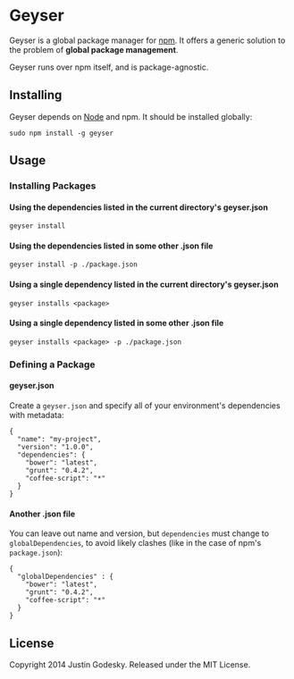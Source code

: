 # Geyser

Geyser is a global package manager for [npm](http://npmjs.org). It offers a generic solution to the problem of **global package management**.

Geyser runs over npm itself, and is package-agnostic.

## Installing

Geyser depends on [Node](http://nodejs.org) and npm. It should be installed globally:

    sudo npm install -g geyser

## Usage

### Installing Packages

#### Using the dependencies listed in the current directory's geyser.json

    geyser install

#### Using the dependencies listed in some other .json file
    
    geyser install -p ./package.json

#### Using a single dependency listed in the current directory's geyser.json
    
    geyser installs <package>

#### Using a single dependency listed in some other .json file

    geyser installs <package> -p ./package.json

### Defining a Package

#### geyser.json
Create a `geyser.json` and specify all of your environment's dependencies with metadata:

    {
      "name": "my-project",
      "version": "1.0.0",
      "dependencies": {
        "bower": "latest",
        "grunt": "0.4.2",
        "coffee-script": "*"
      }
    }

#### Another .json file
You can leave out name and version, but `dependencies` must change to `globalDependencies`, to avoid likely clashes (like in the case of npm's `package.json`):    

    {
      "globalDependencies" : {
        "bower": "latest",
        "grunt": "0.4.2",
        "coffee-script": "*"
      }
    }

## License
Copyright 2014 Justin Godesky.
Released under the MIT License.